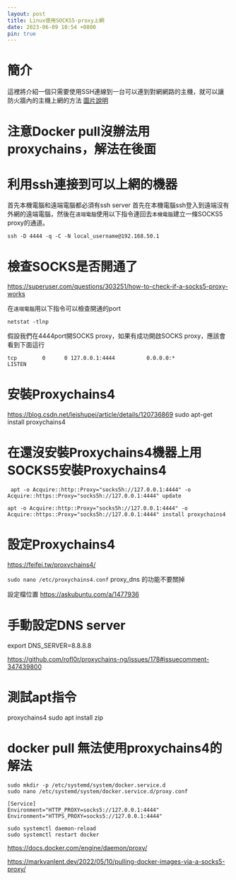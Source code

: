```yaml
---
layout: post
title: Linux使用SOCKS5-proxy上網
date: 2023-06-09 10:54 +0800
pin: true
---
```


# 簡介
這裡將介紹一個只需要使用SSH連線到一台可以連到對網網路的主機，就可以讓防火牆內的主機上網的方法
[圖片說明](https://ma.ttias.be/socks-proxy-linux-ssh-bypass-content-filters/)

# 注意Docker pull沒辦法用proxychains，解法在後面

# 利用ssh連接到可以上網的機器
首先本機電腦和遠端電腦都必須有ssh server
首先在本機電腦ssh登入到遠端沒有外網的遠端電腦，然後在`遠端電腦`使用以下指令連回去`本機電腦`建立一條SOCKS5 proxy的通道。
```shell
ssh -D 4444 -q -C -N local_username@192.168.50.1
```
# 檢查SOCKS是否開通了
https://superuser.com/questions/303251/how-to-check-if-a-socks5-proxy-works

在`遠端電腦`用以下指令可以檢查開通的port
```shell
netstat -tlnp
```
假設我們在4444port開SOCKS proxy，如果有成功開啟SOCKS proxy，應該會看到下面這行
```shell
tcp        0      0 127.0.0.1:4444          0.0.0.0:*               LISTEN  
```

# 安裝Proxychains4
https://blog.csdn.net/leishupei/article/details/120736869
sudo apt-get install proxychains4

# 在還沒安裝Proxychains4機器上用SOCKS5安裝Proxychains4
```
 apt -o Acquire::http::Proxy="socks5h://127.0.0.1:4444" -o Acquire::https::Proxy="socks5h://127.0.0.1:4444" update

apt -o Acquire::http::Proxy="socks5h://127.0.0.1:4444" -o Acquire::https::Proxy="socks5h://127.0.0.1:4444" install proxychains4 
```

# 設定Proxychains4
https://feifei.tw/proxychains4/  

`sudo nano /etc/proxychains4.conf`
proxy_dns 的功能不要關掉

設定檔位置
https://askubuntu.com/a/1477936

# 手動設定DNS server
export DNS_SERVER=8.8.8.8

https://github.com/rofl0r/proxychains-ng/issues/178#issuecomment-347439800

# 測試apt指令
proxychains4 sudo apt install zip

# docker pull 無法使用proxychains4的解法
```
sudo mkdir -p /etc/systemd/system/docker.service.d
sudo nano /etc/systemd/system/docker.service.d/proxy.conf
```

```
[Service]
Environment="HTTP_PROXY=socks5://127.0.0.1:4444"
Environment="HTTPS_PROXY=socks5://127.0.0.1:4444"
```

```shell
sudo systemctl daemon-reload
sudo systemctl restart docker
```
https://docs.docker.com/engine/daemon/proxy/  

https://markvanlent.dev/2022/05/10/pulling-docker-images-via-a-socks5-proxy/


